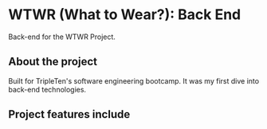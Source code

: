 # WTWR (What to Wear?): Back End
Back-end for the WTWR Project.

## About the project
Built for TripleTen's software engineering bootcamp. It was my first dive into back-end technologies.

Project features include
- 
